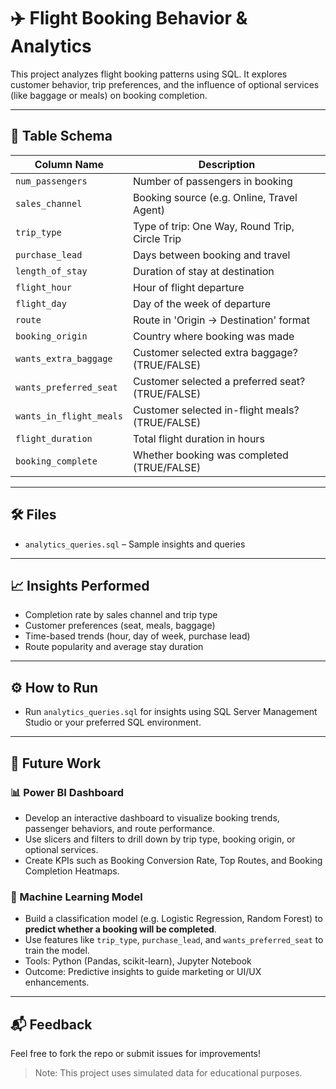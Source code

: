 # ✈️ Flight Booking Behavior & Analytics

This project analyzes flight booking patterns using SQL. It explores customer behavior, trip preferences, and the influence of optional services (like baggage or meals) on booking completion.

---

## 🧾 Table Schema

| Column Name             | Description                                             |
|-------------------------|---------------------------------------------------------|
| `num_passengers`        | Number of passengers in booking                         |
| `sales_channel`         | Booking source (e.g. Online, Travel Agent)              |
| `trip_type`             | Type of trip: One Way, Round Trip, Circle Trip          |
| `purchase_lead`         | Days between booking and travel                         |
| `length_of_stay`        | Duration of stay at destination                         |
| `flight_hour`           | Hour of flight departure                                |
| `flight_day`            | Day of the week of departure                            |
| `route`                 | Route in 'Origin -> Destination' format                 |
| `booking_origin`        | Country where booking was made                          |
| `wants_extra_baggage`   | Customer selected extra baggage? (TRUE/FALSE)           |
| `wants_preferred_seat`  | Customer selected a preferred seat? (TRUE/FALSE)        |
| `wants_in_flight_meals` | Customer selected in-flight meals? (TRUE/FALSE)         |
| `flight_duration`       | Total flight duration in hours                          |
| `booking_complete`      | Whether booking was completed (TRUE/FALSE)              |

---

## 🛠️ Files

- `analytics_queries.sql` – Sample insights and queries

---

## 📈 Insights Performed

- Completion rate by sales channel and trip type
- Customer preferences (seat, meals, baggage)
- Time-based trends (hour, day of week, purchase lead)
- Route popularity and average stay duration

---

## ⚙️ How to Run

- Run `analytics_queries.sql` for insights using SQL Server Management Studio or your preferred SQL environment.

---

## 🔮 Future Work

### 📊 Power BI Dashboard
- Develop an interactive dashboard to visualize booking trends, passenger behaviors, and route performance.
- Use slicers and filters to drill down by trip type, booking origin, or optional services.
- Create KPIs such as Booking Conversion Rate, Top Routes, and Booking Completion Heatmaps.

### 🤖 Machine Learning Model
- Build a classification model (e.g. Logistic Regression, Random Forest) to **predict whether a booking will be completed**.
- Use features like `trip_type`, `purchase_lead`, and `wants_preferred_seat` to train the model.
- Tools: Python (Pandas, scikit-learn), Jupyter Notebook
- Outcome: Predictive insights to guide marketing or UI/UX enhancements.

---

## 📬 Feedback

Feel free to fork the repo or submit issues for improvements!

> Note: This project uses simulated data for educational purposes.
